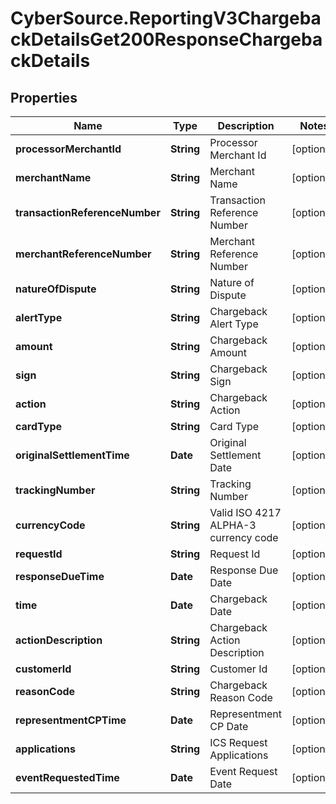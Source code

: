 # CyberSource.ReportingV3ChargebackDetailsGet200ResponseChargebackDetails

## Properties
Name | Type | Description | Notes
------------ | ------------- | ------------- | -------------
**processorMerchantId** | **String** | Processor Merchant Id | [optional] 
**merchantName** | **String** | Merchant Name | [optional] 
**transactionReferenceNumber** | **String** | Transaction Reference Number | [optional] 
**merchantReferenceNumber** | **String** | Merchant Reference Number | [optional] 
**natureOfDispute** | **String** | Nature of Dispute | [optional] 
**alertType** | **String** | Chargeback Alert Type | [optional] 
**amount** | **String** | Chargeback Amount | [optional] 
**sign** | **String** | Chargeback Sign | [optional] 
**action** | **String** | Chargeback Action | [optional] 
**cardType** | **String** | Card Type | [optional] 
**originalSettlementTime** | **Date** | Original Settlement Date | [optional] 
**trackingNumber** | **String** | Tracking Number | [optional] 
**currencyCode** | **String** | Valid ISO 4217 ALPHA-3 currency code | [optional] 
**requestId** | **String** | Request Id | [optional] 
**responseDueTime** | **Date** | Response Due Date | [optional] 
**time** | **Date** | Chargeback Date | [optional] 
**actionDescription** | **String** | Chargeback Action Description | [optional] 
**customerId** | **String** | Customer Id | [optional] 
**reasonCode** | **String** | Chargeback Reason Code | [optional] 
**representmentCPTime** | **Date** | Representment CP Date | [optional] 
**applications** | **String** | ICS Request Applications | [optional] 
**eventRequestedTime** | **Date** | Event Request Date | [optional] 


